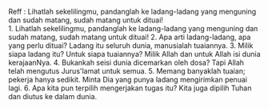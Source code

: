 Reff :
Lihatlah sekelilingmu, pandanglah ke ladang-ladang
yang menguning dan sudah matang, sudah matang
untuk dituai!
<br>
1.
Lihatlah sekelilingmu, pandanglah ke ladang-ladang
yang menguning dan sudah matang, sudah matang
untuk dituai!
2.
Apa arti ladang-ladang, apa yang perlu dituai?
Ladang itu seluruh dunia, manusialah tuaiannya.
3.
Milik siapa ladang itu? Untuk siapa tuaiannya?
Milik Allah dan untuk Allah isi dunia kerajaanNya.
4.
Bukankah seisi dunia dicemarkan oleh dosa?
Tapi Allah telah mengutus Jurus'lamat untuk semua.
5.
Memang banyaklah tuaian; pekerja hanya sedikit.
Minta Dia yang punya ladang mengirimkan penuai lagi.
6.
Apa kita pun terpilih mengerjakan tugas itu?
Kita juga dipilih Tuhan dan diutus ke dalam dunia.